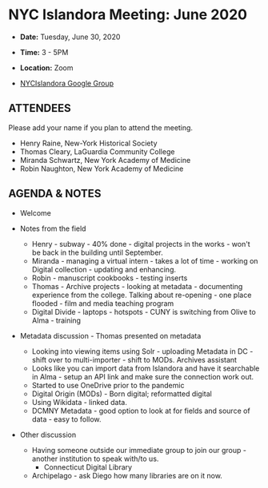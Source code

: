 # NYC Islandora Meeting: June 2020
* **Date:**  Tuesday, June 30, 2020
* **Time:** 3 - 5PM
* **Location:**  Zoom

* [NYCIslandora Google Group](https://groups.google.com/forum/#!forum/nycislandora)


## ATTENDEES
Please add your name if you plan to attend the meeting.
* Henry Raine, New-York Historical Society
* Thomas Cleary, LaGuardia Community College
* Miranda Schwartz, New York Academy of Medicine
* Robin Naughton, New York Academy of Medicine

## AGENDA & NOTES
* Welcome
* Notes from the field
  * Henry - subway - 40% done - digital projects in the works - won't be back in the building until September.
  * Miranda - managing a virtual intern - takes a lot of time - working on Digital collection  - updating and enhancing.
  * Robin - manuscript cookbooks - testing inserts
  * Thomas - Archive projects - looking at metadata - documenting experience from the college.  Talking about re-opening - one place flooded - film and media teaching program
  * Digital Divide - laptops - hotspots - CUNY is switching from Olive to Alma - training
* Metadata discussion - Thomas presented on metadata
  * Looking into viewing items using Solr - uploading Metadata in DC - shift over to multi-importer - shift to MODs. Archives assistant
  * Looks like you can import data from Islandora and have it searchable in Alma - setup an API link and make sure the connection work out.
  * Started to use OneDrive prior to the pandemic
  * Digital Origin (MODs) - Born digital; reformatted digital
  * Using Wikidata - linked data.
  * DCMNY Metadata - good option to look at for fields and source of data - easy to follow.

* Other discussion
    * Having someone outside our immediate group to join our group - another institution to speak with/to us.
      * Connecticut Digital Library
    * Archipelago - ask Diego how many libraries are on it now.
